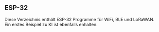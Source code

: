 ## ESP-32

Diese Verzeichnis enthält ESP-32 Programme für WiFi, BLE und LoRaWAN.
Ein erstes Beispiel zu KI ist ebenfalls enhalten.
